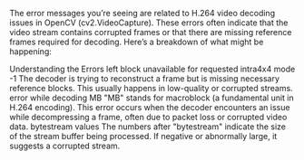 The error messages you’re seeing are related to H.264 video decoding issues in OpenCV (cv2.VideoCapture). These errors often indicate that the video stream contains corrupted frames or that there are missing reference frames required for decoding. Here’s a breakdown of what might be happening:

Understanding the Errors
    left block unavailable for requested intra4x4 mode -1
        The decoder is trying to reconstruct a frame but is missing necessary reference blocks. This usually happens in low-quality or corrupted streams.
    error while decoding MB
        "MB" stands for macroblock (a fundamental unit in H.264 encoding). This error occurs when the decoder encounters an issue while decompressing a frame, often due to packet loss or corrupted video data.
    bytestream values
        The numbers after "bytestream" indicate the size of the stream buffer being processed. If negative or abnormally large, it suggests a corrupted stream.